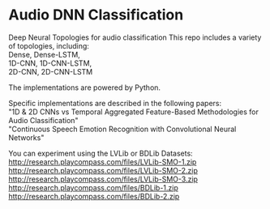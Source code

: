 # Audio DNN Classification
Deep Neural Topologies for audio classification This repo includes a variety of topologies, including:  
Dense, Dense-LSTM,  
1D-CNN, 1D-CNN-LSTM,  
2D-CNN, 2D-CNN-LSTM  

The implementations are powered by Python.

Specific implementations are described in the following papers:  
"1D & 2D CNNs vs Temporal Aggregated Feature-Based Methodologies for Audio Classification"  
"Continuous Speech Emotion Recognition with Convolutional Neural Networks"  

You can experiment using the LVLib or BDLib Datasets:  
http://research.playcompass.com/files/LVLib-SMO-1.zip  
http://research.playcompass.com/files/LVLib-SMO-2.zip  
http://research.playcompass.com/files/LVLib-SMO-3.zip  
http://research.playcompass.com/files/BDLib-1.zip  
http://research.playcompass.com/files/BDLib-2.zip  
